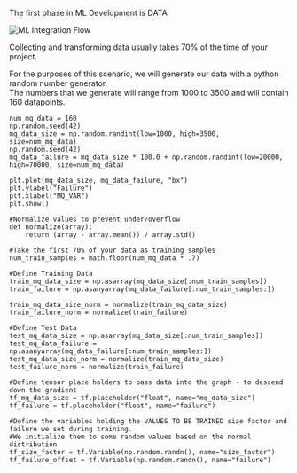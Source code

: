 The first phase in ML Development is 
DATA

![ML Integration Flow](/laura-schornack/scenarios/create-ML-model/assets/data.png)

Collecting and transforming data usually takes 70% of the time of your project.  

For the purposes of this scenario, we will generate our data with a python random number generator.  
The numbers that we generate will range from 1000 to 3500 and will contain 160 datapoints.  

    num_mq_data = 160
    np.random.seed(42)
    mq_data_size = np.random.randint(low=1000, high=3500, size=num_mq_data)
    np.random.seed(42)
    mq_data_failure = mq_data_size * 100.0 + np.random.randint(low=20000, high=70000, size=num_mq_data)

    plt.plot(mq_data_size, mq_data_failure, "bx")
    plt.ylabel("Failure")
    plt.xlabel("MQ_VAR")
    plt.show()

    #Normalize values to prevent under/overflow
    def normalize(array):
        return (array - array.mean()) / array.std()

    #Take the first 70% of your data as training samples
    num_train_samples = math.floor(num_mq_data * .7)

    #Define Training Data
    train_mq_data_size = np.asarray(mq_data_size[:num_train_samples])
    train_failure = np.asanyarray(mq_data_failure[:num_train_samples:])

    train_mq_data_size_norm = normalize(train_mq_data_size)
    train_failure_norm = normalize(train_failure)

    #Define Test Data
    test_mq_data_size = np.asarray(mq_data_size[:num_train_samples])
    test_mq_data_failure = np.asanyarray(mq_data_failure[:num_train_samples:])
    test_mq_data_size_norm = normalize(train_mq_data_size)
    test_failure_norm = normalize(train_failure)

    #Define tensor place holders to pass data into the graph - to descend down the gradient
    tf_mq_data_size = tf.placeholder("float", name="mq_data_size")
    tf_failure = tf.placeholder("float", name="failure")

    #Define the variables holding the VALUES TO BE TRAINED size factor and failure we set during training.
    #We initialize them to some random values based on the normal distribution
    tf_size_factor = tf.Variable(np.random.randn(), name="size_factor")
    tf_failure_offset = tf.Variable(np.random.randn(), name="failure")
